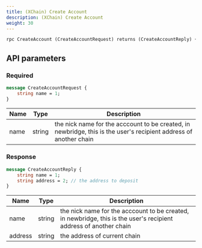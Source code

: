 ```yaml
---
title: (XChain) Create Account
description: (XChain) Create Account
weight: 30
---
```


```proto
rpc CreateAccount (CreateAccountRequest) returns (CreateAccountReply) {}
```

## API parameters

### Required

```proto
message CreateAccountRequest {
    string name = 1;
}
```

| Name | Type   | Description                                                                                                       |
| ---- | ------ | ----------------------------------------------------------------------------------------------------------------- |
| name | string | the nick name for the acccount to be created, in newbridge, this is the user's recipient address of another chain |

### Response

```proto
message CreateAccountReply {
    string name = 1;
    string address = 2; // the address to deposit
}
```

| Name    | Type   | Description                                                                                                       |
| ------- | ------ | ----------------------------------------------------------------------------------------------------------------- |
| name    | string | the nick name for the acccount to be created, in newbridge, this is the user's recipient address of another chain |
| address | string | the address of current chain                                                                                      |
